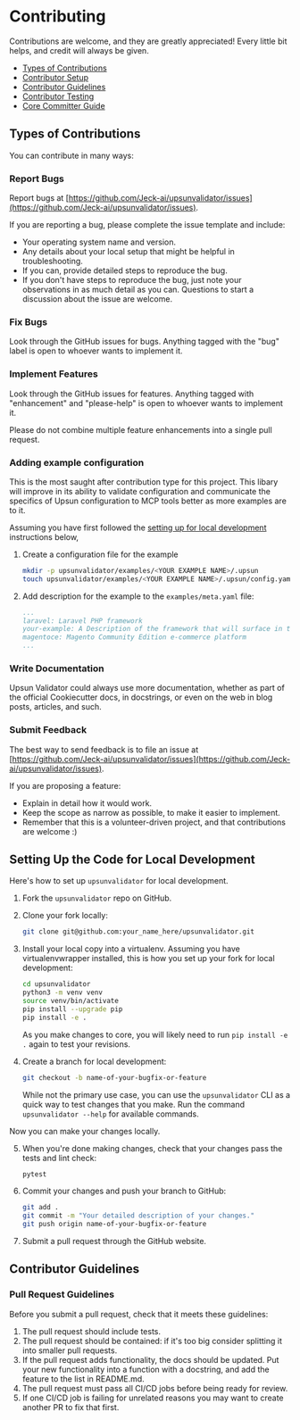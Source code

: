 # Contributing

Contributions are welcome, and they are greatly appreciated!
Every little bit helps, and credit will always be given.

- [Types of Contributions](#types-of-contributions)
- [Contributor Setup](#setting-up-the-code-for-local-development)
- [Contributor Guidelines](#contributor-guidelines)
- [Contributor Testing](#testing-with-tox)
- [Core Committer Guide](#core-committer-guide)

## Types of Contributions

You can contribute in many ways:

### Report Bugs

Report bugs at [https://github.com/Jeck-ai/upsunvalidator/issues](https://github.com/Jeck-ai/upsunvalidator/issues).

If you are reporting a bug, please complete the issue template and include:

- Your operating system name and version.
- Any details about your local setup that might be helpful in troubleshooting.
- If you can, provide detailed steps to reproduce the bug.
- If you don't have steps to reproduce the bug, just note your observations in as much detail as you can.
  Questions to start a discussion about the issue are welcome.

### Fix Bugs

Look through the GitHub issues for bugs.
Anything tagged with the "bug" label is open to whoever wants to implement it.

### Implement Features

Look through the GitHub issues for features.
Anything tagged with "enhancement" and "please-help" is open to whoever wants to implement it.

Please do not combine multiple feature enhancements into a single pull request.

### Adding example configuration

This is the most saught after contribution type for this project. 
This libary will improve in its ability to validate configuration and communicate the specifics of Upsun configuration to MCP tools better as more examples are to it.

Assuming you have first followed the [setting up for local development](#setting-up-the-code-for-local-development) instructions below,

1. Create a configuration file for the example

   ```bash
   mkdir -p upsunvalidator/examples/<YOUR EXAMPLE NAME>/.upsun
   touch upsunvalidator/examples/<YOUR EXAMPLE NAME>/.upsun/config.yaml
   ```

2. Add description for the example to the `examples/meta.yaml` file:

   ```yaml
   ...
   laravel: Laravel PHP framework
   your-example: A Description of the framework that will surface in the MCP server.
   magentoce: Magento Community Edition e-commerce platform
   ...
   ```

### Write Documentation

Upsun Validator could always use more documentation, whether as part of the official Cookiecutter docs, in docstrings, or even on the web in blog posts, articles, and such.

<!-- If you want to review your changes on the documentation locally, you can do:

```bash
pip install -r docs/requirements.txt
make servedocs
```

This will compile the documentation, open it in your browser and start watching the files for changes, recompiling as you save. -->

### Submit Feedback

The best way to send feedback is to file an issue at [https://github.com/Jeck-ai/upsunvalidator/issues](https://github.com/Jeck-ai/upsunvalidator/issues).

If you are proposing a feature:

- Explain in detail how it would work.
- Keep the scope as narrow as possible, to make it easier to implement.
- Remember that this is a volunteer-driven project, and that contributions are welcome :)

## Setting Up the Code for Local Development

Here's how to set up `upsunvalidator` for local development.

1. Fork the `upsunvalidator` repo on GitHub.
2. Clone your fork locally:

   ```bash
   git clone git@github.com:your_name_here/upsunvalidator.git
   ```

3. Install your local copy into a virtualenv.
   Assuming you have virtualenvwrapper installed, this is how you set up your fork for local development:

   ```bash
   cd upsunvalidator
   python3 -m venv venv
   source venv/bin/activate
   pip install --upgrade pip
   pip install -e .
   ```

   As you make changes to core, you will likely need to run `pip install -e .` again to test your revisions.

4. Create a branch for local development:

   ```bash
   git checkout -b name-of-your-bugfix-or-feature
   ```

   While not the primary use case, you can use the `upsunvalidator` CLI as a quick way to test changes that you make.
   Run the command `upsunvalidator --help` for available commands.

Now you can make your changes locally. 

5. When you're done making changes, check that your changes pass the tests and lint check:

   ```bash
   pytest
   ```

<!-- 6. Ensure that your feature or commit is fully covered by tests. Check report after regular `tox` run.
   You can also run coverage only report and get html report with statement by statement highlighting:

   ```bash
   make coverage
   ```

   You report will be placed to `htmlcov` directory. Please do not include this directory to your commits.
   By default this directory in our `.gitignore` file. -->

6. Commit your changes and push your branch to GitHub:

   ```bash
   git add .
   git commit -m "Your detailed description of your changes."
   git push origin name-of-your-bugfix-or-feature
   ```

8. Submit a pull request through the GitHub website.

## Contributor Guidelines

### Pull Request Guidelines

Before you submit a pull request, check that it meets these guidelines:

1. The pull request should include tests.
2. The pull request should be contained:
   if it's too big consider splitting it into smaller pull requests.
3. If the pull request adds functionality, the docs should be updated.
   Put your new functionality into a function with a docstring, and add the feature to the list in README.md.
4. The pull request must pass all CI/CD jobs before being ready for review.
5. If one CI/CD job is failing for unrelated reasons you may want to create another PR to fix that first.

<!-- ### Coding Standards

- PEP8
- Functions over classes except in tests
- Quotes via [http://stackoverflow.com/a/56190/5549](http://stackoverflow.com/a/56190/5549)

  - Use double quotes around strings that are used for interpolation or that are natural language messages
  - Use single quotes for small symbol-like strings (but break the rules if the strings contain quotes)
  - Use triple double quotes for docstrings and raw string literals for regular expressions even if they aren't needed.
  - Example:

    ```python
    LIGHT_MESSAGES = {
        'English': "There are %(number_of_lights)s lights.",
        'Pirate':  "Arr! Thar be %(number_of_lights)s lights."
    }
    def lights_message(language, number_of_lights):
        """Return a language-appropriate string reporting the light count."""
        return LIGHT_MESSAGES[language] % locals()
    def is_pirate(message):
        """Return True if the given message sounds piratical."""
        return re.search(r"(?i)(arr|avast|yohoho)!", message) is not None
    ```

## Testing with tox

`tox` uses `pytest` under the hood, hence it supports the same syntax for selecting tests.

For further information please consult the [pytest usage docs](http://pytest.org/en/latest/example/index.html).

To run a particular test class with `tox`:

```bash
tox -e py310 -- '-k TestFindHooks'
```

To run some tests with names matching a string expression:

```bash
tox -e py310 -- '-k generate'
```

Will run all tests matching "generate", test_generate_files for example.

To run just one method:

```bash
tox -e py310 -- '-k "TestFindHooks and test_find_hook"'
```

To run all tests using various versions of Python, just run `tox`:

```bash
tox
```

This configuration file setup the pytest-cov plugin and it is an additional dependency.
It generate a coverage report after the tests.

It is possible to test with specific versions of Python. To do this, the command is:

```bash
tox -e py37,py38
```

This will run `py.test` with the `python3.7` and `python3.8` interpreters. -->

